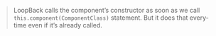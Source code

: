 > LoopBack calls the component’s constructor as soon as we call `this.component(ComponentClass)` statement.
But it does that every-time even if it’s already called.
